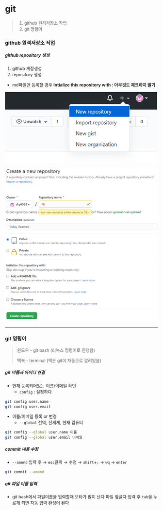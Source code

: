 # git

> 1. github 원격저장소 작업
> 2. git 명령어



### github 원격저장소 작업

##### github repository 생성

1. github 계정생성
2.  repository 생성
   - md파일만 등록할 경우 **Intialize this repository with : 아무것도 체크하지 말기**

![image-20210715125332986](git.assets/image-20210715125332986.png)

![image-20210715125511469](git.assets/image-20210715125511469.png)

---



### git 명령어

> 윈도우 - git bash (리눅스 명령어로 진행함)
>
> 맥북 - terminal  (맥은 git이 자동으로 깔려있음)



##### git 이름과 아이디 연결

- 현재 등록되어있는 이름/이메일 확인
  - `config` : 설정하다

```bash
git config user.name
git config user.email
```



- 이름/이메일 등록 or 변경
  - `--global` 전역, 전세계, 현재 컴퓨터

```bash
git config --global user.name 이름
git config --global user.email 이메일
```



##### commit 내용 수정

- `--amend` 입력 후 → `esc`클릭 → 수정 → `shift`+`;` → `wq` → `enter`

```bash
git commit --amend
```



##### git 파일 이름 입력

* git bash에서 파일이름을 입력할때 오타가 많이 난다
  파일 앞글자 입력 후 `tab`을 누르게 되면 자동 입력 완성이 된다